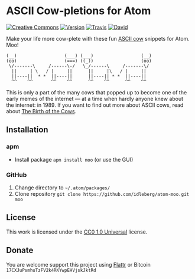 # ASCII Cow-pletions for Atom

[![Creative Commons](https://img.shields.io/badge/license-CC0%201.0-orange.svg?style=flat-square)](http://creativecommons.org/publicdomain/zero/1.0/)
[![Version](https://img.shields.io/apm/v/moo.svg?style=flat-square)](https://atom.io/packages/moo)
[![Travis](https://img.shields.io/travis/idleberg/atom-moo.svg?style=flat-square)](https://travis-ci.org/idleberg/atom-moo)
[![David](https://img.shields.io/david/dev/idleberg/atom-moo.svg?style=flat-square)](https://david-dm.org/idleberg/atom-moo#info=devDependencies)

Make your life more cow-plete with these fun [ASCII cow](https://web.archive.org/web/20010817055008/http://www.geocities.com/spunk1111/cows.htm) snippets for Atom. Moo!

    (__)                  (___) (___)                  (__)
    (oo)                  (===) ((_))                  (oo)
     \/-------\     /------\-/   \_/------\     /-------\/ 
      ||     | \   / |     ||      ||     |\   / |     ||  
      ||----||  * *  ||----||      ||----|| * *  ||----||  
      ^^    ^^       ^^    ^^      ^^    ^^      ^^    ^^  

This is only a part of the many cows that popped up to become one of the early memes of the internet — at a time when hardly anyone knew about the internet: in 1989. If you want to find out more about ASCII cows, read about [The Birth of the Cows](https://web.archive.org/web/20120202025244/http://www.clasohm.com/cows/guide5.html).

## Installation

### apm

* Install package `apm install moo` (or use the GUI)

### GitHub

1. Change directory to `~/.atom/packages/`
2. Clone repository `git clone https://github.com/idleberg/atom-moo.git moo`

## License

This work is licensed under the [CC0 1.0 Universal](https://creativecommons.org/publicdomain/zero/1.0/) license.

## Donate

You are welcome support this project using [Flattr](https://flattr.com/submit/auto?user_id=idleberg&url=https://github.com/idleberg/atom-moo) or Bitcoin `17CXJuPsmhuTzFV2k4RKYwpEHVjskJktRd`